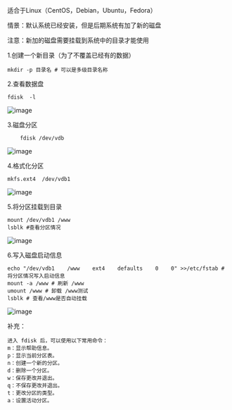 适合于Linux（CentOS，Debian，Ubuntu，Fedora）

情景：默认系统已经安装，但是后期系统有加了新的磁盘

注意：新加的磁盘需要挂载到系统中的目录才能使用

1.创建一个新目录（为了不覆盖已经有的数据）

    mkdir -p 目录名 # 可以是多级目录名称
    
2.查看数据盘

    fdisk  -l
 ![image](https://github.com/user-attachments/assets/a72e5d7f-864c-4c76-9963-771b587b101d)
    
3.磁盘分区
        
        fdisk /dev/vdb
![image](https://github.com/user-attachments/assets/62d0001e-833c-47db-a0f5-7a9bd987a8f4)

4.格式化分区

    mkfs.ext4  /dev/vdb1
    
![image](https://github.com/user-attachments/assets/27d22c0f-8776-4eb7-9573-c27bf6cb479b)

5.将分区挂载到目录

    mount /dev/vdb1 /www
    lsblk #查看分区情况
    
![image](https://github.com/user-attachments/assets/46292d4b-b3a3-4bbf-a38a-49c7f58828ef)

6.写入磁盘启动信息

    echo "/dev/vdb1    /www    ext4    defaults    0    0" >>/etc/fstab # 将分区情况写入启动信息
    mount -a /www # 刷新 /www
    umount /www # 卸载 /www测试
    lsblk # 查看/www是否自动挂载
    
![image](https://github.com/user-attachments/assets/36341af4-013f-4fb4-8c81-e3f59b6f9b9c)

补充：

    进入 fdisk 后，可以使用以下常用命令：
    m：显示帮助信息。
    p：显示当前分区表。
    n：创建一个新的分区。
    d：删除一个分区。
    w：保存更改并退出。
    q：不保存更改并退出。
    t：更改分区的类型。
    a：设置活动分区。



